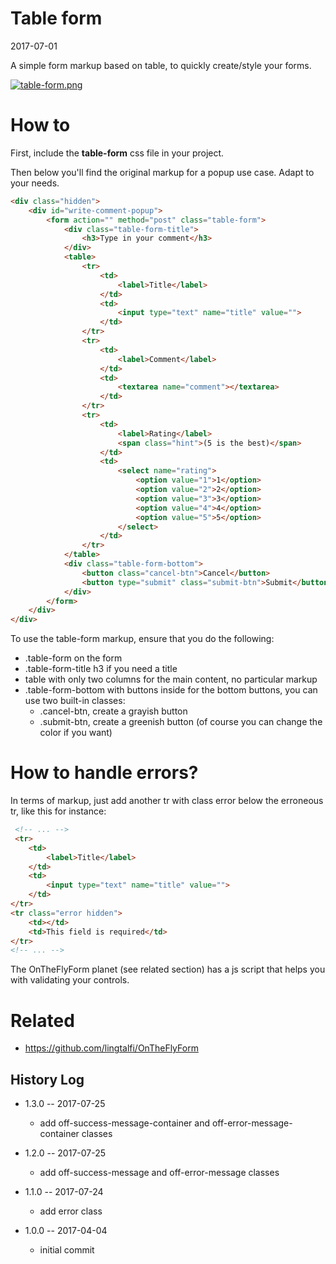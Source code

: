 Table form
==============
2017-07-01


A simple form markup based on table, to quickly create/style your forms.




[![table-form.png](https://s19.postimg.org/iwvpalotf/table-form.png)](https://postimg.org/image/5sq4xwwrj/)





How to
============

First, include the **table-form** css file in your project.


Then below you'll find the original markup for a popup use case.
Adapt to your needs.



```html
<div class="hidden">
    <div id="write-comment-popup">
        <form action="" method="post" class="table-form">
            <div class="table-form-title">
                <h3>Type in your comment</h3>
            </div>
            <table>
                <tr>
                    <td>
                        <label>Title</label>
                    </td>
                    <td>
                        <input type="text" name="title" value="">
                    </td>
                </tr>
                <tr>
                    <td>
                        <label>Comment</label>
                    </td>
                    <td>
                        <textarea name="comment"></textarea>
                    </td>
                </tr>
                <tr>
                    <td>
                        <label>Rating</label>
                        <span class="hint">(5 is the best)</span>
                    </td>
                    <td>
                        <select name="rating">
                            <option value="1">1</option>
                            <option value="2">2</option>
                            <option value="3">3</option>
                            <option value="4">4</option>
                            <option value="5">5</option>
                        </select>
                    </td>
                </tr>
            </table>
            <div class="table-form-bottom">
                <button class="cancel-btn">Cancel</button>
                <button type="submit" class="submit-btn">Submit</button>
            </div>
        </form>
    </div>
</div>
```


To use the table-form markup, ensure that you do the following:

- .table-form on the form
- .table-form-title h3 if you need a title
- table with only two columns for the main content, no particular markup
- .table-form-bottom with buttons inside for the bottom buttons, you can use two built-in classes:
    - .cancel-btn, create a grayish button 
    - .submit-btn, create a greenish button (of course you can change the color if you want)




How to handle errors?
=======================

In terms of markup, just add another tr with class error below the erroneous tr, like this for instance:


```html
 <!-- ... -->
 <tr>
    <td>
        <label>Title</label>
    </td>
    <td>
        <input type="text" name="title" value="">
    </td>
</tr>
<tr class="error hidden">
    <td></td>
    <td>This field is required</td>
</tr>
<!-- ... -->
```


The OnTheFlyForm planet (see related section) has a js script that helps you with validating your controls.




Related
===========
- https://github.com/lingtalfi/OnTheFlyForm




History Log
------------------ 
    
- 1.3.0 -- 2017-07-25

    - add off-success-message-container and off-error-message-container classes

- 1.2.0 -- 2017-07-25

    - add off-success-message and off-error-message classes

- 1.1.0 -- 2017-07-24

    - add error class
    
- 1.0.0 -- 2017-04-04

    - initial commit